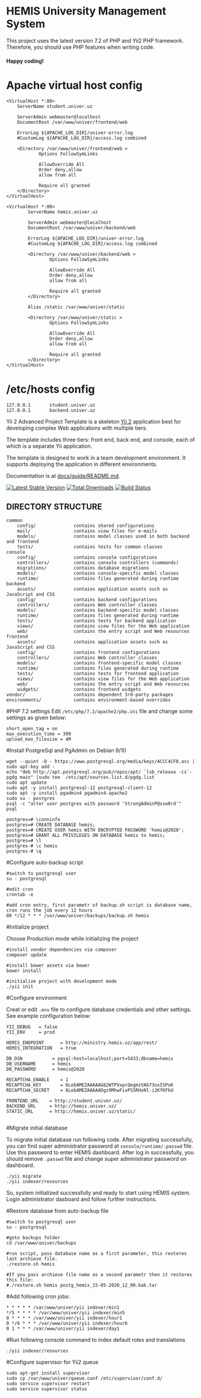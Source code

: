 # HEMIS University Management System

This project uses the latest version 7.2 of PHP and Yii2 PHP framework. Therefore, you should use PHP features when writing code.

#### Happy coding!

Apache virtual host config
==========================

    <VirtualHost *:80>
        ServerName student.univer.uz
    
        ServerAdmin webmaster@localhost
        DocumentRoot /var/www/univer/frontend/web
    
        ErrorLog ${APACHE_LOG_DIR}/univer-error.log
        #CustomLog ${APACHE_LOG_DIR}/access.log combined
    
        <Directory /var/www/univer/frontend/web >
                Options FollowSymLinks
    
                AllowOverride All
                Order deny,allow
                allow from all
    
                Require all granted
        </Directory>
    </VirtualHost>
    
    <VirtualHost *:80>
            ServerName hemis.univer.uz
    
            ServerAdmin webmaster@localhost
            DocumentRoot /var/www/univer/backend/web
    
            ErrorLog ${APACHE_LOG_DIR}/univer-error.log
            #CustomLog ${APACHE_LOG_DIR}/access.log combined
    
            <Directory /var/www/univer/backend/web >
                    Options FollowSymLinks
    
                    AllowOverride All
                    Order deny,allow
                    allow from all
    
                    Require all granted
            </Directory>
            
            Alias /static /var/www/univer/static
                    
            <Directory /var/www/univer/static >
                    Options FollowSymLinks
        
                    AllowOverride All
                    Order deny,allow
                    allow from all
        
                    Require all granted
            </Directory>
    </VirtualHost>
    
/etc/hosts config
=================
    127.0.0.1       student.univer.uz
    127.0.0.1       backend.univer.uz
    
    
    
Yii 2 Advanced Project Template is a skeleton [Yii 2](http://www.yiiframework.com/) application best for
developing complex Web applications with multiple tiers.

The template includes three tiers: front end, back end, and console, each of which
is a separate Yii application.

The template is designed to work in a team development environment. It supports
deploying the application in different environments.

Documentation is at [docs/guide/README.md](docs/guide/README.md).

[![Latest Stable Version](https://img.shields.io/packagist/v/yiisoft/yii2-app-advanced.svg)](https://packagist.org/packages/yiisoft/yii2-app-advanced)
[![Total Downloads](https://img.shields.io/packagist/dt/yiisoft/yii2-app-advanced.svg)](https://packagist.org/packages/yiisoft/yii2-app-advanced)
[![Build Status](https://travis-ci.com/yiisoft/yii2-app-advanced.svg?branch=master)](https://travis-ci.com/yiisoft/yii2-app-advanced)

DIRECTORY STRUCTURE
-------------------

```
common
    config/              contains shared configurations
    mail/                contains view files for e-mails
    models/              contains model classes used in both backend and frontend
    tests/               contains tests for common classes    
console
    config/              contains console configurations
    controllers/         contains console controllers (commands)
    migrations/          contains database migrations
    models/              contains console-specific model classes
    runtime/             contains files generated during runtime
backend
    assets/              contains application assets such as JavaScript and CSS
    config/              contains backend configurations
    controllers/         contains Web controller classes
    models/              contains backend-specific model classes
    runtime/             contains files generated during runtime
    tests/               contains tests for backend application    
    views/               contains view files for the Web application
    web/                 contains the entry script and Web resources
frontend
    assets/              contains application assets such as JavaScript and CSS
    config/              contains frontend configurations
    controllers/         contains Web controller classes
    models/              contains frontend-specific model classes
    runtime/             contains files generated during runtime
    tests/               contains tests for frontend application
    views/               contains view files for the Web application
    web/                 contains the entry script and Web resources
    widgets/             contains frontend widgets
vendor/                  contains dependent 3rd-party packages
environments/            contains environment-based overrides
```
#PHP 7.2 settings
Edit ```/etc/php/7.2/apache2/php.ini``` file and change some settings as given below:
```
short_open_tag = on 
max_execution_time = 300
upload_max_filesize = 4M
```
#Install PostgreSql and PgAdmin on Debian 9/10

```
wget --quiet -O - https://www.postgresql.org/media/keys/ACCC4CF8.asc | sudo apt-key add -
echo "deb http://apt.postgresql.org/pub/repos/apt/ `lsb_release -cs`-pgdg main" |sudo tee  /etc/apt/sources.list.d/pgdg.list
sudo apt update
sudo apt -y install postgresql-12 postgresql-client-12
sudo apt -y install pgadmin4 pgadmin4-apache2
sudo su - postgres
psql -c "alter user postgres with password 'StrongAdminP@ssw0rd'"
psql

postgres=# \conninfo
postgres=# CREATE DATABASE hemis;
postgres=# CREATE USER hemis WITH ENCRYPTED PASSWORD 'hemis@2020';
postgres=# GRANT ALL PRIVILEGES ON DATABASE hemis to hemis;
postgres=# \l
postgres-# \c hemis
postgres-# \q
```
#Configure auto-backup script

```
#switch to postgresql user
su - postgresql

#edit cron
crontab -e

#add cron entry, first parametr of backup.sh script is database name, cron runs the job every 12 hours
00 */12 * * * /var/www/univer/backups/backup.sh hemis

```
#Initialize project

Choose Production mode while initializing the project
```
#install vendor dependencies via composer
composer update

#install bower assets via bower
bower install

#initialize project with development mode
./yii init
```

#Configure environment

Creat or edit `.env` file to configure database credentials and other settings. 
See example configuration below:
```
YII_DEBUG   = false
YII_ENV     = prod

HEMIS_ENDPOINT      = http://ministry.hemis.uz/app/rest/
HEMIS_INTEGRATION   = true

DB_DSN           = pgsql:host=localhost;port=5433;dbname=hemis
DB_USERNAME      = hemis
DB_PASSWORD      = hemis@2020

RECAPTCHA_ENABLE    = 1
RECAPTCHA_KEY       = 6LebAMEZAAAAAG82WTPVxpcQegmzVAb73oxISPoK
RECAPTCHA_SECRET    = 6LebAMEZAAAAADgz9MhwFixPS5RHxNl-i2KfKFkU

FRONTEND_URL    = http://student.univer.uz/
BACKEND_URL     = http://hemis.univer.uz/
STATIC_URL      = http://hemis.univer.uz/static/
    
```
#Migrate initial database

To migrate initial database run following code. After migrating successfully, you can find 
super administrator password at `console/runtime/.passwd` file. Use this password to enter
HEMIS dashboard. After log in successfully, you should remove `.passwd` file and change super 
administrator password on dashboard.

```
./yii migrate
./yii indexer/resources
```

So, system initialized successfully and ready to start using HEMIS system. Login administrator dasboard
and follow further instructions. 

#Restore database from auto-backup file

```
#switch to postgresql user
su - postgresql

#goto backups folder
cd /var/www/univer/backups

#run script, pass database name as a first parameter, this restores last archieve file.
./restore.sh hemis

#If you pass archieve file name as a second parametr then it restores this file:
#./restore.sh hemis postg_hemis_15-05-2020_12_00.bak.tar

```

#Add following cron jobs:
```
* * * * * /var/www/univer/yii indexer/min1
*/5 * * * * /var/www/univer/yii indexer/min5
0 * * * * /var/www/univer/yii indexer/hour1
0 */6 * * * /var/www/univer/yii indexer/hour6
0 1 * * * /var/www/univer/yii indexer/day1
```

#Run following console command to index default roles and translations
```
./yii indexer/resources
```

#Configure supervisor for Yii2 queue
```
sudo apt-get install supervisor
sudo cp /var/www/univer/queue.conf /etc/supervisor/conf.d/
sudo service supervisor restart
sudo service supervisor status
```